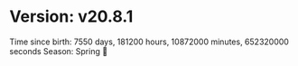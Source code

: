 # Version: v20.8.1
Time since birth: 7550 days, 181200 hours, 10872000 minutes, 652320000 seconds
Season: Spring 🌸
